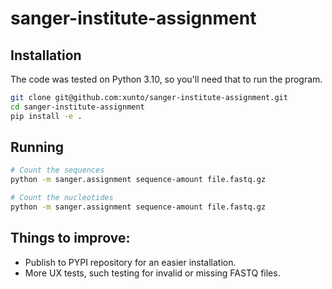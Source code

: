 # sanger-institute-assignment

## Installation
The code was tested on Python 3.10, so you'll need that to run the program.
```bash
git clone git@github.com:xunto/sanger-institute-assignment.git
cd sanger-institute-assignment
pip install -e .
```

## Running
```bash
# Count the sequences
python -m sanger.assignment sequence-amount file.fastq.gz

# Count the nucleotides
python -m sanger.assignment sequence-amount file.fastq.gz
```

## Things to improve:
* Publish to PYPI repository for an easier installation.
* More UX tests, such testing for invalid or missing FASTQ files.